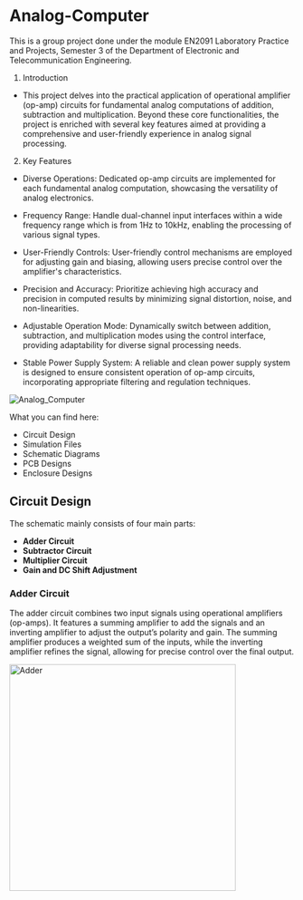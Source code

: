 # Analog-Computer

This is a group project done under the module EN2091 Laboratory Practice and Projects, Semester 3 of the Department of Electronic and Telecommunication Engineering.

1. Introduction
   
- This project delves into the practical application of operational amplifier (op-amp) circuits for fundamental analog computations of addition, subtraction and multiplication. Beyond these core functionalities, the project is enriched with several key features aimed at providing a comprehensive and user-friendly experience in analog signal processing.

2. Key Features

- Diverse Operations: Dedicated op-amp circuits are implemented for each fundamental analog computation, showcasing the versatility of analog electronics.
  
- Frequency Range: Handle dual-channel input interfaces within a wide frequency range which is from 1Hz to 10kHz, enabling the processing of various signal types.
  
- User-Friendly Controls: User-friendly control mechanisms are employed for adjusting gain and biasing, allowing users precise control over the amplifier's characteristics.
  
- Precision and Accuracy: Prioritize achieving high accuracy and precision in computed results by minimizing signal distortion, noise, and non-linearities.
  
- Adjustable Operation Mode: Dynamically switch between addition, subtraction, and multiplication modes using the control interface, providing adaptability for diverse signal processing needs.
  
- Stable Power Supply System: A reliable and clean power supply system is designed to ensure consistent operation of op-amp circuits, incorporating appropriate filtering and regulation techniques.

![Analog_Computer](https://github.com/NilupuleeA/Analog-Computer/assets/153465850/b66c465d-21d6-482b-95f7-0a090533c900)

What you can find here:

- Circuit Design
- Simulation Files
- Schematic Diagrams
- PCB Designs
- Enclosure Designs
  
## Circuit Design

The schematic mainly consists of four main parts:

- **Adder Circuit**
- **Subtractor Circuit**
- **Multiplier Circuit**
- **Gain and DC Shift Adjustment**

### Adder Circuit

The adder circuit combines two input signals using operational amplifiers (op-amps). It features a summing amplifier to add the signals and an inverting amplifier to adjust the output’s polarity and gain. The summing amplifier produces a weighted sum of the inputs, while the inverting amplifier refines the signal, allowing for precise control over the final output.

<img src="https://github.com/user-attachments/assets/9e944806-271d-4481-b9cb-2fa1dc64b246" alt="Adder" width="400"/>

